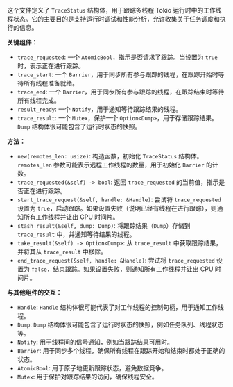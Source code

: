 这个文件定义了 `TraceStatus` 结构体，用于跟踪多线程 Tokio 运行时中的工作线程状态。它的主要目的是支持运行时调试和性能分析，允许收集关于任务调度和执行的信息。

**关键组件：**

*   `trace_requested`:  一个 `AtomicBool`，指示是否请求了跟踪。当设置为 `true` 时，表示正在进行跟踪。
*   `trace_start`:  一个 `Barrier`，用于同步所有参与跟踪的线程，在跟踪开始时等待所有线程准备就绪。
*   `trace_end`:  一个 `Barrier`，用于同步所有参与跟踪的线程，在跟踪结束时等待所有线程完成。
*   `result_ready`:  一个 `Notify`，用于通知等待跟踪结果的线程。
*   `trace_result`:  一个 `Mutex`，保护一个 `Option<Dump>`，用于存储跟踪结果。`Dump` 结构体很可能包含了运行时状态的快照。

**方法：**

*   `new(remotes_len: usize)`:  构造函数，初始化 `TraceStatus` 结构体。`remotes_len` 参数可能表示远程工作线程的数量，用于初始化 `Barrier` 的计数。
*   `trace_requested(&self) -> bool`:  返回 `trace_requested` 的当前值，指示是否正在进行跟踪。
*   `start_trace_request(&self, handle: &Handle)`:  尝试将 `trace_requested` 设置为 `true`，启动跟踪。如果设置失败（说明已经有线程在进行跟踪），则通知所有工作线程并让出 CPU 时间片。
*   `stash_result(&self, dump: Dump)`:  将跟踪结果（`Dump`）存储到 `trace_result` 中，并通知等待结果的线程。
*   `take_result(&self) -> Option<Dump>`:  从 `trace_result` 中获取跟踪结果，并将其从 `trace_result` 中移除。
*   `end_trace_request(&self, handle: &Handle)`:  尝试将 `trace_requested` 设置为 `false`，结束跟踪。如果设置失败，则通知所有工作线程并让出 CPU 时间片。

**与其他组件的交互：**

*   `Handle`:  `Handle` 结构体很可能代表了对工作线程的控制句柄，用于通知工作线程。
*   `Dump`:  `Dump` 结构体很可能包含了运行时状态的快照，例如任务队列、线程状态等。
*   `Notify`:  用于线程间的信号通知，例如当跟踪结果可用时。
*   `Barrier`:  用于同步多个线程，确保所有线程在跟踪开始和结束时都处于正确的状态。
*   `AtomicBool`:  用于原子地更新跟踪状态，避免数据竞争。
*   `Mutex`:  用于保护对跟踪结果的访问，确保线程安全。
